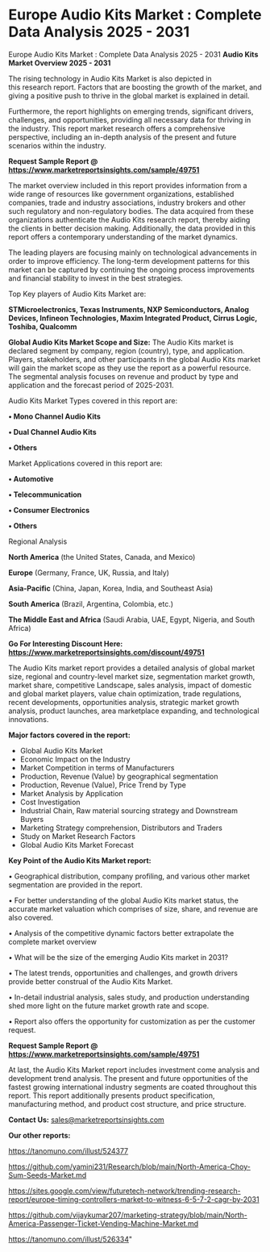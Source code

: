 # Europe Audio Kits Market : Complete Data Analysis 2025 - 2031
Europe Audio Kits Market : Complete Data Analysis 2025 - 2031
<Strong> Audio Kits Market Overview 2025 - 2031</strong>

The rising technology in Audio Kits Market is also depicted in this research report. Factors that are boosting the growth of the market, and giving a positive push to thrive in the global market is explained in detail.

Furthermore, the report highlights on emerging trends, significant drivers, challenges, and opportunities, providing all necessary data for thriving in the industry. This report market research offers a comprehensive perspective, including an in-depth analysis of the present and future scenarios within the industry.

<strong>Request Sample Report @ <a href=https://www.marketreportsinsights.com/sample/49751>https://www.marketreportsinsights.com/sample/49751</a></strong>

The market overview included in this report provides information from a wide range of resources like government organizations, established companies, trade and industry associations, industry brokers and other such regulatory and non-regulatory bodies. The data acquired from these organizations authenticate the Audio Kits research report, thereby aiding the clients in better decision making. Additionally, the data provided in this report offers a contemporary understanding of the market dynamics.

The leading players are focusing mainly on technological advancements in order to improve efficiency. The long-term development patterns for this market can be captured by continuing the ongoing process improvements and financial stability to invest in the best strategies.

Top Key players of Audio Kits Market are:

<strong>STMicroelectronics, Texas Instruments, NXP Semiconductors, Analog Devices, Infineon Technologies, Maxim Integrated Product, Cirrus Logic, Toshiba, Qualcomm</strong>

<strong><b>Global Audio Kits Market Scope and Size:</b></strong>
The Audio Kits market is declared segment by company, region (country), type, and application. Players, stakeholders, and other participants in the global Audio Kits market will gain the market scope as they use the report as a powerful resource. The segmental analysis focuses on revenue and product by type and application and the forecast period of 2025-2031.

Audio Kits Market Types covered in this report are:

<strong>•  Mono Channel Audio Kits

•  Dual Channel Audio Kits

•  Others</strong>

Market Applications covered in this report are:

<strong>•  Automotive

•  Telecommunication

•  Consumer Electronics

•  Others</strong> 

Regional Analysis

<strong>North America</strong> (the United States, Canada, and Mexico)

<strong>Europe</strong> (Germany, France, UK, Russia, and Italy)

<strong>Asia-Pacific</strong> (China, Japan, Korea, India, and Southeast Asia)

<strong>South America</strong> (Brazil, Argentina, Colombia, etc.)

<strong>The Middle East and Africa</strong> (Saudi Arabia, UAE, Egypt, Nigeria, and South Africa)

<strong>Go For Interesting Discount Here: <a href=https://www.marketreportsinsights.com/discount/49751>https://www.marketreportsinsights.com/discount/49751</a></strong>

The Audio Kits market report provides a detailed analysis of global market size, regional and country-level market size, segmentation market growth, market share, competitive Landscape, sales analysis, impact of domestic and global market players, value chain optimization, trade regulations, recent developments, opportunities analysis, strategic market growth analysis, product launches, area marketplace expanding, and technological innovations.

<strong><b>Major factors covered in the report:</b></strong>
<ul>
  <li>Global Audio Kits Market </li>
  <li>Economic Impact on the Industry</li>
  <li>Market Competition in terms of Manufacturers</li>
  <li>Production, Revenue (Value) by geographical segmentation</li>
  <li>Production, Revenue (Value), Price Trend by Type</li>
  <li>Market Analysis by Application</li>
  <li>Cost Investigation</li>
  <li>Industrial Chain, Raw material sourcing strategy and Downstream Buyers</li>
  <li>Marketing Strategy comprehension, Distributors and Traders</li>
  <li>Study on Market Research Factors</li>
  <li>Global Audio Kits Market Forecast</li>
</ul>

<strong><b>Key Point of the Audio Kits Market report:</b></strong>

• Geographical distribution, company profiling, and various other market segmentation are provided in the report.

• For better understanding of the global Audio Kits market status, the accurate market valuation which comprises of size, share, and revenue are also covered.

• Analysis of the competitive dynamic factors better extrapolate the complete market overview

• What will be the size of the emerging Audio Kits market in 2031?

• The latest trends, opportunities and challenges, and growth drivers provide better construal of the Audio Kits Market.

• In-detail industrial analysis, sales study, and production understanding shed more light on the future market growth rate and scope.

• Report also offers the opportunity for customization as per the customer request.

<strong>Request Sample Report @ <a href=https://www.marketreportsinsights.com/sample/49751>https://www.marketreportsinsights.com/sample/49751</a></strong>

At last, the Audio Kits Market report includes investment come analysis and development trend analysis. The present and future opportunities of the fastest growing international industry segments are coated throughout this report. This report additionally presents product specification, manufacturing method, and product cost structure, and price structure.

<strong>Contact Us:</strong>
sales@marketreportsinsights.com

<strong>Our other reports:</strong>

<a href=https://tanomuno.com/illust/524377>https://tanomuno.com/illust/524377</a>

<a href=https://github.com/yamini231/Research/blob/main/North-America-Choy-Sum-Seeds-Market.md>https://github.com/yamini231/Research/blob/main/North-America-Choy-Sum-Seeds-Market.md</a>

<a href=https://sites.google.com/view/futuretech-network/trending-research-report/europe-timing-controllers-market-to-witness-6-5-7-2-cagr-by-2031>https://sites.google.com/view/futuretech-network/trending-research-report/europe-timing-controllers-market-to-witness-6-5-7-2-cagr-by-2031</a>

<a href=https://github.com/vijaykumar207/marketing-strategy/blob/main/North-America-Passenger-Ticket-Vending-Machine-Market.md>https://github.com/vijaykumar207/marketing-strategy/blob/main/North-America-Passenger-Ticket-Vending-Machine-Market.md</a>

<a href=https://tanomuno.com/illust/526334>https://tanomuno.com/illust/526334</a>"
